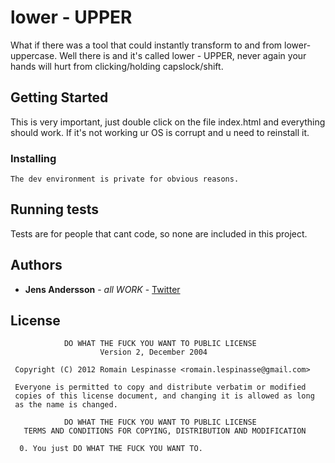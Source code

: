 # lower - UPPER

What if there was a tool that could instantly transform to and from lower- uppercase. Well there is and it's called lower - UPPER, never again your hands will hurt from clicking/holding capslock/shift.

## Getting Started

This is very important, just double click on the file index.html and everything should work. If it's not working ur OS is corrupt and u need to reinstall it.

### Installing

```
The dev environment is private for obvious reasons.
```

## Running tests

Tests are for people that cant code, so none are included in this project.

## Authors

* **Jens Andersson** - *all WORK* - [Twitter](https://twitter.com/jensandersson92)

## License
```
            DO WHAT THE FUCK YOU WANT TO PUBLIC LICENSE
                    Version 2, December 2004
                    
 Copyright (C) 2012 Romain Lespinasse <romain.lespinasse@gmail.com>

 Everyone is permitted to copy and distribute verbatim or modified
 copies of this license document, and changing it is allowed as long
 as the name is changed.

            DO WHAT THE FUCK YOU WANT TO PUBLIC LICENSE
   TERMS AND CONDITIONS FOR COPYING, DISTRIBUTION AND MODIFICATION

  0. You just DO WHAT THE FUCK YOU WANT TO.
```
